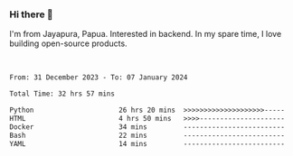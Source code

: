 ### Hi there 👋

I'm from Jayapura, Papua. Interested in backend. In my spare time, I love building open-source products.

<br>

 
 <!--START_SECTION:waka-->

```txt
From: 31 December 2023 - To: 07 January 2024

Total Time: 32 hrs 57 mins

Python                     26 hrs 20 mins  >>>>>>>>>>>>>>>>>>>>-----   79.94 %
HTML                       4 hrs 50 mins   >>>>---------------------   14.69 %
Docker                     34 mins         -------------------------   01.75 %
Bash                       22 mins         -------------------------   01.15 %
YAML                       14 mins         -------------------------   00.73 %
```

<!--END_SECTION:waka-->

